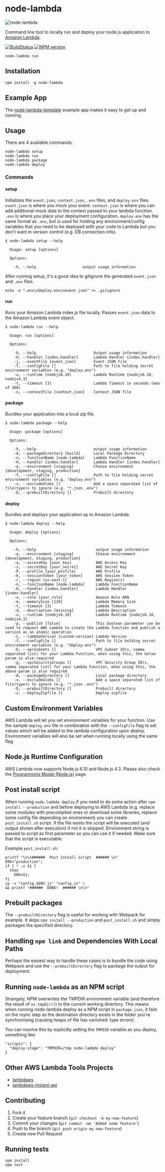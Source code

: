 # node-lambda

![node-lambda](../master/node-lambda.png?raw=true)

Command line tool to locally run and deploy your node.js application to [Amazon Lambda](http://aws.amazon.com/lambda/).

[![BuildStatus](https://travis-ci.org/motdotla/node-lambda.png?branch=master)](https://travis-ci.org/motdotla/node-lambda)
[![NPM version](https://badge.fury.io/js/node-lambda.png)](http://badge.fury.io/js/node-lambda)

```
node-lambda run
```

## Installation

```
npm install -g node-lambda
```

## Example App

The [node-lambda-template](https://github.com/RebelMail/node-lambda-template) example app makes it easy to get up and running.

## Usage

There are 4 available commands.

```
node-lambda setup
node-lambda run
node-lambda package
node-lambda deploy
```

### Commands

#### setup

Initializes the `event.json`, `context.json`, `.env` files, and `deploy.env` files. `event.json` is where you mock your event. `context.json` is where you can add additional mock data to the context passed to your lambda function. `.env` is where you place your deployment configuration. `deploy.env` has the same format as `.env`, but is used for holding any environment/config variables that you need to be deployed with your code to Lambda but you don't want in version control (e.g. DB connection info).

```
$ node-lambda setup --help

  Usage: setup [options]

  Options:

    -h, --help                     output usage information
```

After running setup, it's a good idea to gitignore the generated `event.json` and `.env` files.

```
echo -e ".env\ndeploy.env\nevent.json" >> .gitignore
```

#### run

Runs your Amazon Lambda index.js file locally. Passes `event.json` data to the Amazon Lambda event object.

```
$ node-lambda run --help

  Usage: run [options]

  Options:

    -h, --help                          Output usage information
    -H, --handler [index.handler]       Lambda Handler {index.handler}
    -j, --eventFile [event.json]        Event JSON File
    -f, --configFile []                 Path to file holding secret environment variables (e.g. "deploy.env")
    -u, --runtime [nodejs6.10]          Lambda Runtime {nodejs6.10, nodejs4.3}
    -t, --timeout [3]                   Lambda Timeout in seconds (max of 300)
    -x, --contextFile [context.json]    Context JSON file
```

#### package

Bundles your application into a local zip file.

```
$ node-lambda package --help

  Usage: package [options]

  Options:

    -h, --help                          output usage information
    -A, --packageDirectory [build]      Local Package Directory
    -n, --functionName [node-lambda]    Lambda FunctionName
    -H, --handler [index.handler]       Lambda Handler {index.handler}
    -e, --environment [staging]         Choose environment {development, staging, production}
    -f, --configFile []                 Path to file holding secret environment variables (e.g. "deploy.env")
    -x, --excludeGlobs []               Add a space separated list of file(type)s to ignore (e.g. "*.json .env")
    -D, --prebuiltDirectory []          Prebuilt directory

```

#### deploy

Bundles and deploys your application up to Amazon Lambda.

```
$ node-lambda deploy --help

  Usage: deploy [options]

  Options:

    -h, --help                           output usage information
    -e, --environment [staging]          Choose environment {development, staging, production}
    -a, --accessKey [your_key]           AWS Access Key
    -s, --secretKey [your_secret]        AWS Secret Key
    -P, --profile [your_profile]         AWS Profile
    -k, --sessionToken [your_token]      AWS Session Token
    -r, --region [us-east-1]             AWS Region(s)
    -n, --functionName [node-lambda]     Lambda FunctionName
    -H, --handler [index.handler]        Lambda Handler {index.handler}
    -o, --role [your_role]               Amazon Role ARN
    -m, --memorySize [128]               Lambda Memory Size
    -t, --timeout [3]                    Lambda Timeout
    -d, --description [missing]          Lambda Description
    -u, --runtime [nodejs6.10]           Lambda Runtime {nodejs6.10, nodejs4.3}
    -p, --publish [false]                This boolean parameter can be used to request AWS Lambda to create the Lambda function and publish a version as an atomic operation
    -L, --lambdaVersion [custom-version] Lambda Version
    -f, --configFile []                  Path to file holding secret environment variables (e.g. "deploy.env")
    -b, --vpcSubnets []                  VPC Subnet ID(s, comma separated list) for your Lambda Function, when using this, the below param is also required
    -g, --vpcSecurityGroups []           VPC Security Group ID(s, comma separated list) for your Lambda Function, when using this, the above param is also required
    -A, --packageDirectory []            Local package directory
    -x, --excludeGlobs []                Add a space separated list of file(type)s to ignore (e.g. "*.json .env")
    -D, --prebuiltDirectory []           Prebuilt directory
    -z, --deployZipfile []               Deploy zipfile
```

## Custom Environment Variables

AWS Lambda will let you set environment variables for your function. Use the sample `deploy.env` file in combination with the `--configFile` flag to set values which will be added to the lambda configuration upon deploy.  Environment variables will also be set when running locally using the same flag

## Node.js Runtime Configuration

AWS Lambda now supports Node.js 6.10 and Node.js 4.3. Please also check the [Programming Model (Node.js)](http://docs.aws.amazon.com/lambda/latest/dg/programming-model.html) page.

## Post install script
When running `node-lambda deploy` if you need to do some action after `npm install --production` and before deploying to AWS Lambda (e.g. replace some modules with precompiled ones or download some libraries, replace some config file depending on environment) you can create `post_install.sh` script. If the file exists the script will be executed (and output shown after execution) if not it is skipped. Environment string is passed to script as first parameter so you can use it if needed. Make sure that the script is executable.

Example `post_install.sh`:
```
printf "\n\n######  Post install script  ###### \n"
ENV="production";
if [ ! -z $1 ]
  then
    ENV=$1;
fi
cp -v "config_$ENV.js" "config.js" \
&& printf "######  DONE!  ###### \n\n"
```

## Prebuilt packages
The `--prebuiltDirectory` flag is useful for working with Webpack for example. It skips `npm install --production` and `post_install.sh` and simply packages the specified directory.

## Handling `npm link` and Dependencies With Local Paths
Perhaps the easiest way to handle these cases is to bundle the code using Webpack and use the `--prebuiltDirectory` flag to package the output for deployment.

## Running `node-lambda` as an NPM script
Strangely, NPM overwrites the TMPDIR environment variable (and therefore the result of `os.tmpDir()`) to the current working directory. This means when running node-lambda deploy as a NPM script in `package.json`, it fails on the rsync step as the destination directory exists in the folder you're synchronising (causing heaps of file has vanished: type errors).

You can resolve this by explicitly setting the `TMPDIR` variable as you deploy, something like:
```
"scripts": {
  "deploy-stage": "TMPDIR=/tmp node-lambda deploy"
}
```

## Other AWS Lambda Tools Projects

+ [lambdaws](https://github.com/mentum/lambdaws)
+ [lambdaws-instant-api](https://github.com/mentum/lambdaws-instant-api)

## Contributing

1. Fork it
2. Create your feature branch (`git checkout -b my-new-feature`)
3. Commit your changes (`git commit -am 'Added some feature'`)
4. Push to the branch (`git push origin my-new-feature`)
5. Create new Pull Request

## Running tests

```
npm install
npm test
```
